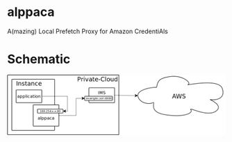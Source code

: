 # alppaca
A(mazing) Local Prefetch Proxy for Amazon CredentiAls

# Schematic

![schematic](schematic.png "Schematic")
